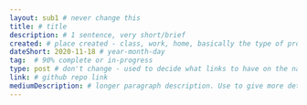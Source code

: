 ```yaml
---
layout: sub1 # never change this
title: # title
description: # 1 sentence, very short/brief
created: # place created - class, work, home, basically the type of project (personal vs non-personal)
dateShort: 2020-11-18 # year-month-day
tag:  # 90% complete or in-progress
type: post # don't change - used to decide what links to have on the navigation bar
link: # github repo link
mediumDescription: # longer paragraph description. Use to give more detail about a post in a show/hideable section under the hyperlink
---
```

